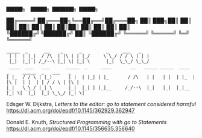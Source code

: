 
    ██████╗  ██████╗ ████████╗ ██████╗
   ██╔════╝ ██╔═══██╗╚══██╔══╝██╔═══██╗
   ██║  ███╗██║   ██║   ██║   ██║   ██║
   ██║   ██║██║   ██║   ██║   ██║   ██║
   ╚██████╔╝╚██████╔╝   ██║   ╚██████╔╝
    ╚═════╝  ╚═════╝    ╚═╝    ╚═════╝


    _____  _      __    _      _         _     ___   _                                                 
     | |  | |_|  / /\  | |\ | | |_/     \ \_/ / / \ | | |                                              
     |_|  |_| | /_/--\ |_| \| |_| \      |_|  \_\_/ \_\_/                                              
     ____  ___   ___      _____  _     ____       __   _____ _____  ____  _     _____  _   ___   _     
    | |_  / / \ | |_)      | |  | |_| | |_       / /\   | |   | |  | |_  | |\ |  | |  | | / / \ | |\ | 
    |_|   \_\_/ |_| \      |_|  |_| | |_|__     /_/--\  |_|   |_|  |_|__ |_| \|  |_|  |_| \_\_/ |_| \|


Edsger W. Dijkstra, *Letters to the editor: go to statement considered harmful*
    https://dl.acm.org/doi/epdf/10.1145/362929.362947

Donald E. Knuth, *Structured Programming with go to Statements*
    https://dl.acm.org/doi/epdf/10.1145/356635.356640
